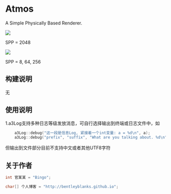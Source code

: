 # Atmos

A Simple Physically Based Renderer.

![](https://farm2.staticflickr.com/1669/24789050653_82461a55ce_z.jpg)

SPP = 2048

![](https://farm2.staticflickr.com/1540/25322785881_f7618259b0_z.jpg)

SPP = 8, 64, 256

## 构建说明

无



## 使用说明

1.a3Log支持多种日志等级发放消息，可自行选择输出到终端或日志文件中，如

```cpp
    a3Log::debug("这一段是信息Log, 紧接着一个int变量: a = %d\n", a);
    a3Log::debug("prefix", "suffix", "What are you talking about. %d\n", a);
```
但输出到文件部分目前不支持中文或者其他UTF8字符

## 关于作者

``` cpp
int 官某某 = "Bingo";

char[] 个人博客 = "http://bentleyblanks.github.io";
```

